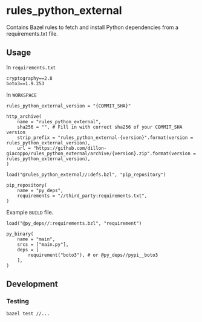 # rules_python_external

Contains Bazel rules to fetch and install Python dependencies from a requirements.txt file.

## Usage

In `requirements.txt`
```
cryptography==2.8
boto3==1.9.253
```

In `WORKSPACE`

```
rules_python_external_version = "{COMMIT_SHA}"

http_archive(
    name = "rules_python_external",
    sha256 = "", # Fill in with correct sha256 of your COMMIT_SHA version
    strip_prefix = "rules_python_external-{version}".format(version = rules_python_external_version),
    url = "https://github.com/dillon-giacoppo/rules_python_external/archive/{version}.zip".format(version = rules_python_external_version),
)

load("@rules_python_external//:defs.bzl", "pip_repository")

pip_repository(
    name = "py_deps",
    requirements = "//third_party:requirements.txt",
)
```

Example `BUILD` file.

```
load("@py_deps//:requirements.bzl", "requirement")

py_binary(
    name = "main",
    srcs = ["main.py"],
    deps = [
        requirement("boto3"), # or @py_deps//pypi__boto3
    ],
)
```

## Development

### Testing

`bazel test //...`
